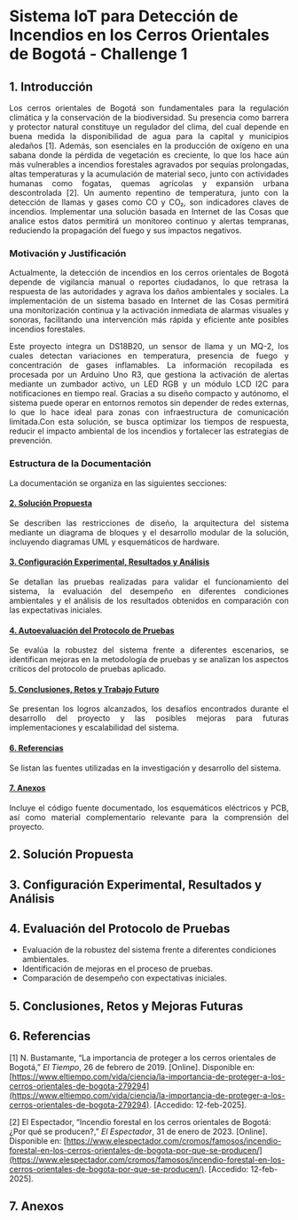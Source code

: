 # Sistema IoT para Detección de Incendios en los Cerros Orientales de Bogotá - Challenge 1

## 1. Introducción
<p align="justify">
Los cerros orientales de Bogotá son fundamentales para la regulación climática y la conservación de la biodiversidad. Su presencia como barrera y protector natural constituye un regulador del clima, del cual depende en buena medida la disponibilidad de agua para la capital y municipios aledaños [1]. Además, son esenciales en la producción de oxígeno en una sabana donde la pérdida de vegetación es creciente, lo que los hace aún más vulnerables a incendios forestales agravados por sequías prolongadas, altas temperaturas y la acumulación de material seco, junto con actividades humanas como fogatas, quemas agrícolas y expansión urbana descontrolada [2]. Un aumento repentino de temperatura, junto con la detección de llamas y gases como CO y CO₂, son indicadores claves de incendios. Implementar una solución basada en Internet de las Cosas que analice estos datos permitirá un monitoreo continuo y alertas tempranas, reduciendo la propagación del fuego y sus impactos negativos.
</p>

### Motivación y Justificación
<p align="justify">
Actualmente, la detección de incendios en los cerros orientales de Bogotá depende de vigilancia manual o reportes ciudadanos, lo que retrasa la respuesta de las autoridades y agrava los daños ambientales y sociales. La implementación de un sistema basado en Internet de las Cosas permitirá una monitorización continua y la activación inmediata de alarmas visuales y sonoras, facilitando una intervención más rápida y eficiente ante posibles incendios forestales.  
</p>
<p align="justify">
Este proyecto integra un DS18B20, un sensor de llama y un MQ-2, los cuales detectan variaciones en temperatura, presencia de fuego y concentración de gases inflamables. La información recopilada es procesada por un Arduino Uno R3, que gestiona la activación de alertas mediante un zumbador activo, un LED RGB y un módulo LCD I2C para notificaciones en tiempo real. Gracias a su diseño compacto y autónomo, el sistema puede operar en entornos remotos sin depender de redes externas, lo que lo hace ideal para zonas con infraestructura de comunicación limitada.Con esta solución, se busca optimizar los tiempos de respuesta, reducir el impacto ambiental de los incendios y fortalecer las estrategias de prevención.
</p>

### Estructura de la Documentación
<p align="justify">
La documentación se organiza en las siguientes secciones:
</p>

#### **[2. Solución Propuesta](#2-solución-propuesta)**
<p align="justify">
Se describen las restricciones de diseño, la arquitectura del sistema mediante un diagrama de bloques y el desarrollo modular de la solución, incluyendo diagramas UML y esquemáticos de hardware.
</p>

#### **[3. Configuración Experimental, Resultados y Análisis](#3-configuración-experimental-resultados-y-análisis)**
<p align="justify">
Se detallan las pruebas realizadas para validar el funcionamiento del sistema, la evaluación del desempeño en diferentes condiciones ambientales y el análisis de los resultados obtenidos en comparación con las expectativas iniciales.
</p>

#### **[4. Autoevaluación del Protocolo de Pruebas](#4-autoevaluación-del-protocolo-de-pruebas)**
<p align="justify">
Se evalúa la robustez del sistema frente a diferentes escenarios, se identifican mejoras en la metodología de pruebas y se analizan los aspectos críticos del protocolo de pruebas aplicado.
</p>

#### **[5. Conclusiones, Retos y Trabajo Futuro](#5-conclusiones-retos-y-trabajo-futuro)**
<p align="justify">
Se presentan los logros alcanzados, los desafíos encontrados durante el desarrollo del proyecto y las posibles mejoras para futuras implementaciones y escalabilidad del sistema.
</p>

#### **[6. Referencias](#6-referencias)**
<p align="justify">
Se listan las fuentes utilizadas en la investigación y desarrollo del sistema.
</p>

#### **[7. Anexos](#7-anexos)**
<p align="justify">
Incluye el código fuente documentado, los esquemáticos eléctricos y PCB, así como material complementario relevante para la comprensión del proyecto.
</p>

## 2. Solución Propuesta

## 3. Configuración Experimental, Resultados y Análisis

## 4. Evaluación del Protocolo de Pruebas
- Evaluación de la robustez del sistema frente a diferentes condiciones ambientales.
- Identificación de mejoras en el proceso de pruebas.
- Comparación de desempeño con expectativas iniciales.

## 5. Conclusiones, Retos y Mejoras Futuras

## 6. Referencias
[1] N. Bustamante, “La importancia de proteger a los cerros orientales de Bogotá,” *El Tiempo*, 26 de febrero de 2019. [Online]. Disponible en: [https://www.eltiempo.com/vida/ciencia/la-importancia-de-proteger-a-los-cerros-orientales-de-bogota-279294](https://www.eltiempo.com/vida/ciencia/la-importancia-de-proteger-a-los-cerros-orientales-de-bogota-279294). [Accedido: 12-feb-2025].  

[2] El Espectador, “Incendio forestal en los cerros orientales de Bogotá: ¿Por qué se producen?,” *El Espectador*, 31 de enero de 2023. [Online]. Disponible en: [https://www.elespectador.com/cromos/famosos/incendio-forestal-en-los-cerros-orientales-de-bogota-por-que-se-producen/](https://www.elespectador.com/cromos/famosos/incendio-forestal-en-los-cerros-orientales-de-bogota-por-que-se-producen/). [Accedido: 12-feb-2025].  

## 7. Anexos

```

